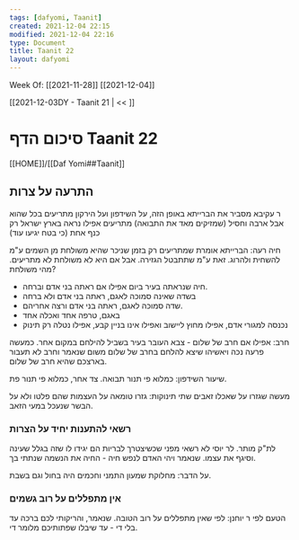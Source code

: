 ```yaml
---
tags: [dafyomi, Taanit] 
created: 2021-12-04 22:15
modified: 2021-12-04 22:16
type: Document
title: Taanit 22
layout: dafyomi
---
```

Week Of: [[2021-11-28]]
[[2021-12-04]]

[[2021-12-03DY - Taanit 21 | << ]] 

# סיכום הדף Taanit 22

[[HOME]]/[[Daf Yomi##Taanit]]

## התרעה על צרות
ר עקיבא מסביר את הברייתא באופן הזה, על השידפון ועל הירקון מתריעים בכל שהוא אבל ארבה וחסיל (שמזיקים מאד את התבואה) מתריעים אפילו נראה בארץ ישראל רק כנף אחת (כי בטח יגיעו עוד)

חיה רעה: הברייתא אומרת שמתריעים רק בזמן שניכר שהיא משולחת מן השמים ע"מ להשחית ולהרוג. זאת ע"מ שתתבטל הגזירה. אבל אם היא לא משולחת לא מתריעים.
מהי משולחת? 
- חיה שנראתה בעיר ביום אפילו אם ראתה בני אדם וברחה.
- בשדה שאינה סמוכה לאגם, ראתה בני אדם ולא ברחה
- שדה סמוכה לאגם, ראתה בני אדם ורצה אחריהם.
- באגם, טרפה אחד ואכלה אחד 
- נכנסה למגורי אדם, אפילו מחוץ ליישוב ואפילו אינו בניין קבע, אפילו נטלה רק תינוק

חרב: אפילו אם חרב של שלום - צבא העובר בעיר בשביל להילחם במקום אחר. 
כמעשה פרעה נכה ויאשיהו שיצא להלחם בחרב של שלום משום שנאמר וחרב לא תעבור בארצכם שהיא חרב של שלום.

שיעור השידפון: כמלוא פי תנור תבואה. צד אחר, כמלוא פי תנור פת.

מעשה שגזרו על שאכלו זאבים שתי תינוקות: גזרו טומאה על העצמות שהם פלטו ולא על הבשר שנעכל במעי הזאב.

### רשאי להתענות יחיד על הצרות
לת"ק מותר. לר יוסי לא רשאי מפני שכשיצטרך לבריות הם יגידו לו שזה בגלל שעינה וסיגף את עצמו. שנאמר ויהי האדם לנפש חיה - החיה את הנשמה שנתתי בך.

על הדבר: מחלוקת שמעון התמני וחכמים היה בחול וגם בשבת.

### אין מתפללים על רוב גשמים
הטעם לפי ר יוחנן: לפי שאין מתפללים על רוב הטובה. שנאמר, והריקותי לכם ברכה עד בלי די - עד שיבלו שפתותיכם מלומר די.
